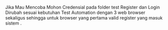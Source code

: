 Jika Mau Mencoba Mohon Credensial pada folder test Register dan Login Dirubah sesuai kebutuhan
Test Automation dengan 3 web browser sekaligus sehingga untuk browser yang pertama valid register yang masuk sistem .
